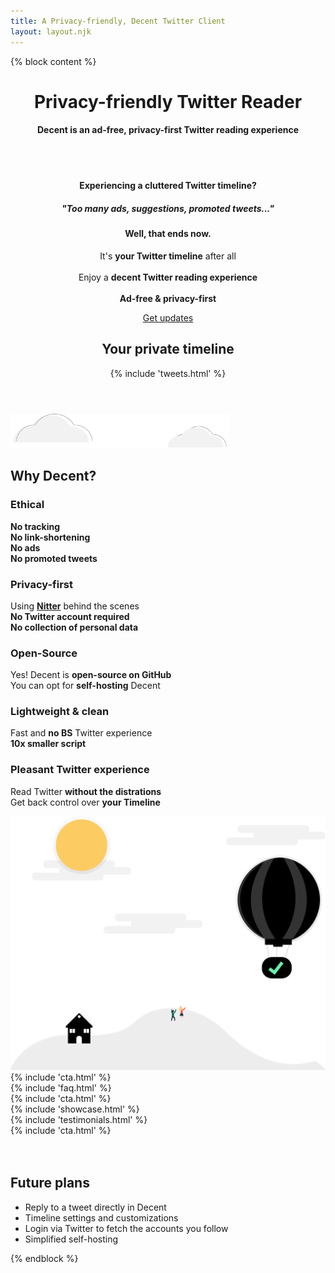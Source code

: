 ```yaml
---
title: A Privacy-friendly, Decent Twitter Client
layout: layout.njk
---
```


{% block content %}
<!-- Masthead -->
<header class="masthead text-center">
  <div class="container">
    <div class="mx-auto mt-5 mb-5 text-left">
      <h1 class=" masthead-heading">Privacy-friendly <span style="display: inline-block">Twitter Reader</span></h1>
      <h4 class=" ">Decent is an ad-free, privacy-first Twitter reading experience</h4>
      <div class="row">
        <div class="col-lg-8">
          <div class="mb-2 mt-5">
            <div class="d-none  d-lg-block">
              <br>
              <br>
            </div>
            <h4>Experiencing a <b style="display: inline-block;">cluttered Twitter timeline?</b></h4>
            <h5>"Too many ads, suggestions, promoted tweets..."</h5>
            <h4 class="mt-4 mb-4">Well, that ends now.</h4>
            <p class="big">
              It's <b>your Twitter timeline</b> after all
              <br>
              <br>
              Enjoy a <b>decent Twitter reading experience</b>
              <br>
              <br>
              <b>Ad-free & privacy-first</b>
            </p>
            <p class="lead mt-5">
              <a class="btn btn-primary btn-lg track-join-now" href="#cta">Get updates</a>
            </p>
          </div>
        </div>
        <div class="col-lg-4 mt-5 mb-2 text-center d-sm-none1 d-lg-block">
          <h2 class="title">Your private timeline</h2>
          {% include 'tweets.html' %}
        </div>
        <!-- <div class="col-lg-1"></div> -->
      </div>
    </div>
  </div>
</header>

<section id="features" class="features-icons mb-5">
  <div class="container">
    <img class="img-fluid mt-5 mb-3" src="/img/clouds.svg" alt="" style="width: 25em;">
    <h1 class="title">Why Decent?</h1>
    <div class="row mt-5">
      <div class="col-lg-4 col-md-6 py-3">
        <div class="features-icons-item mx-auto mb-5 mb-lg-0 mb-lg-3">
          <h3>Ethical</h3>
          <p class="lead mb-0">
            <b class="inverted-light">No tracking</b>
            <br>
            <b class="inverted-light">No link-shortening</b>
            <br>
            <b class="inverted-light">No ads</b>
            <br>
            <b class="inverted-light">No promoted tweets</b>
          </p>
        </div>
      </div>
      <div class="col-lg-4 col-md-6 py-3">
        <div class="features-icons-item mx-auto mb-5 mb-lg-0 mb-lg-3">
          <h3>Privacy-first</h3>
          <p class="lead mb-0">
            Using <b><a target="_blank" href="https://nitter.decent.social/">Nitter</a></b> behind the scenes
            <br>
            <b class="inverted-light">No Twitter account required</b>
            <br>
            <b class="inverted-light">No collection of personal data</b>
          </p>
        </div>
      </div>
      <div class="col-lg-4 col-md-6 py-3">
        <div class="features-icons-item mx-auto mb-5 mb-lg-0 mb-lg-3">
          <h3>Open-Source</h3>
          <p class="lead mb-0">
            Yes! Decent is <b class="inverted-light">open-source on GitHub</b>
            <br>
            You can opt for <b class="inverted-light">self-hosting</b> Decent
          </p>
        </div>
      </div>
      <div class="col-lg-4 col-md-6 py-3">
        <div class="features-icons-item mx-auto mb-5 mb-lg-0 mb-lg-3">
          <h3>Lightweight & clean</h3>
          <p class="lead mb-0">
            Fast and <b class="inverted-light">no BS</b> Twitter experience
            <br>
            <b class="inverted-light">10x smaller script</b>
          </p>
        </div>
      </div>
      <div class="col-lg-4 col-md-6 py-3">
        <div class="features-icons-item mx-auto mb-5 mb-lg-0 mb-lg-3">
          <h3>Pleasant Twitter experience</h3>
          <p class="lead mb-0">
            <p class="lead mb-0">
              Read Twitter <b class="inverted-light">without the distrations</b>
              <br>
              Get back control over <b class="inverted-light">your Timeline</b>
            </p>
          </p>
        </div>
      </div>
      <div class="col-lg-4 col-md-6 py-3">
        <div class="features-icons-item mx-auto mb-5 mb-lg-0 mb-lg-3">
          <img class="d-sm-none d-lg-block img-fluid mt-5 mb-3" src="/img/air_support.svg" alt="">
        </div>
      </div>
    </div>
  </div>
</section>

<section id="cta" class="text-center mt-5 py-5">
  {% include 'cta.html' %}
</section>


<section id="faq" class=" mt-5 py-5">
  {% include 'faq.html' %}
</section>

<section id="cta" class="text-center mt-5 py-5">
  {% include 'cta.html' %}
</section>

<section class="showcase">
  {% include 'showcase.html' %}
</section>


<section class="container mt-5">
  {% include 'testimonials.html' %}
</section>

<section id="cta-end" class="text-center mt-5 py-5">
  {% include 'cta.html' %}
</section>

<section class="mt-5">
  <br>
  <br>
  <div class="container">
    <div class="row mt-5">
      <!-- <div class="col-lg-6 mx-auto">
        <h2 class="title text-center">Your private timeline</h2>
        {% include 'tweets.html' %}
      </div> -->
      <div class="col-lg-6 mx-auto text-center">
        <h2 class="title">Future plans</h2>
        <ul class="list-group list-group-flush mt-3 py-3">
          <li class="list-group-item py-3">
            Reply to a tweet directly in Decent
          </li>
          <li class="list-group-item py-3">
            Timeline settings and customizations
          </li>
          <li class="list-group-item py-3">
            Login via Twitter to fetch the accounts you follow
          </li>
          <li class="list-group-item py-3">
            Simplified self-hosting
          </li>
        </ul>
      </div>
    </div>
  </div>
</section>

{% endblock %}